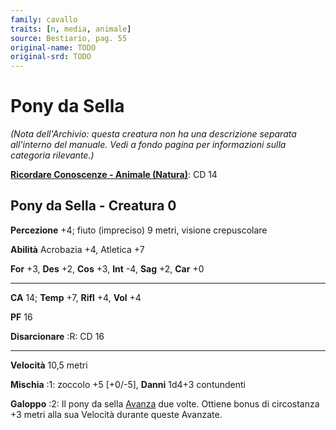 ```yaml
---
family: cavallo
traits: [n, media, animale]
source: Bestiario, pag. 55
original-name: TODO
original-srd: TODO
---
```


# Pony da Sella

_(Nota dell'Archivio: questa creatura non ha una descrizione separata
all'interno del manuale. Vedi a fondo pagina per informazioni sulla categoria
rilevante.)_

**[Ricordare Conoscenze - Animale (Natura)](/azioni/abilita/ricordare-conoscenze)**:
CD 14

## Pony da Sella - Creatura 0

**Percezione** +4; fiuto (impreciso) 9 metri, visione crepuscolare

**Abilità** Acrobazia +4, Atletica +7

**For** +3, **Des** +2, **Cos** +3, **Int** -4, **Sag** +2, **Car** +0

---

**CA** 14; **Temp** +7, **Rifl** +4, **Vol** +4

**PF** 16

**Disarcionare** :R: CD 16

---

**Velocità** 10,5 metri

**Mischia** :1: zoccolo +5 \[+0/-5], **Danni** 1d4+3 contundenti

**Galoppo** :2: Il pony da sella [Avanza](/azioni/base/avanzare) due volte.
Ottiene bonus di circostanza +3 metri alla sua Velocità durante queste Avanzate.
